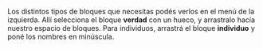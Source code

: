 Los distintos tipos de bloques que necesitas podés verlos en el menú de la izquierda. Allí selecciona el bloque **verdad** con un hueco, y arrastralo hacía nuestro espacio de bloques. Para individuos, arrastrá el bloque **individuo** y poné los nombres en minúscula.